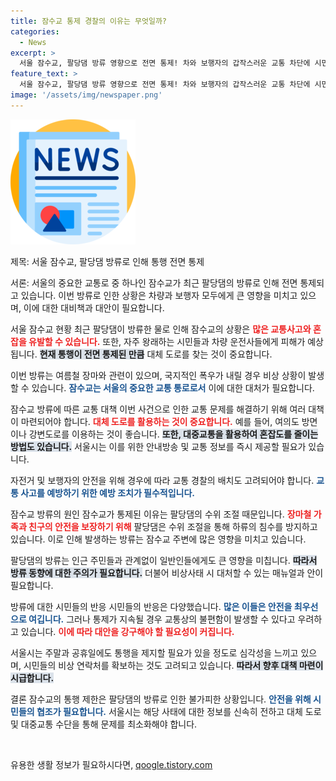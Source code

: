 ```yaml
---
title: 잠수교 통제 경찰의 이유는 무엇일까?
categories:
  - News
excerpt: >
  서울 잠수교, 팔당댐 방류 영향으로 전면 통제! 차와 보행자의 갑작스러운 교통 차단에 시민들은 혼란 중. 자세한 상황은 클릭해서 확인하세요!
feature_text: >
  서울 잠수교, 팔당댐 방류 영향으로 전면 통제! 차와 보행자의 갑작스러운 교통 차단에 시민들은 혼란 중. 자세한 상황은 클릭해서 확인하세요!
image: '/assets/img/newspaper.png'
---
```


<p><img src="/assets/img/newspaper.png" alt="kimp 속보" /></p>

<p>제목: 서울 잠수교, 팔당댐 방류로 인해 통행 전면 통제</p>

<p>서론:
서울의 중요한 교통로 중 하나인 잠수교가 최근 팔당댐의 방류로 인해 전면 통제되고 있습니다. 이번 방류로 인한 상황은 차량과 보행자 모두에게 큰 영향을 미치고 있으며, 이에 대한 대비책과 대안이 필요합니다. </p>

<p>서울 잠수교 현황
최근 팔당댐이 방류한 물로 인해 잠수교의 상황은 <b><span style="color: #ee2323;">많은 교통사고와 혼잡을 유발할 수 있습니다.</span></b> 또한, 자주 왕래하는 시민들과 차량 운전사들에게 피해가 예상됩니다. <b><span style="background-color: #21538527;">현재 통행이 전면 통제된 만큼</span></b> 대체 도로를 찾는 것이 중요합니다.</p>

<p>이번 방류는 여름철 장마와 관련이 있으며, 국지적인 폭우가 내릴 경우 비상 상황이 발생할 수 있습니다. <b><span style="color: #1a5490;">잠수교는 서울의 중요한 교통 통로로서</span></b> 이에 대한 대처가 필요합니다.</p>

<p>잠수교 방류에 따른 교통 대책
이번 사건으로 인한 교통 문제를 해결하기 위해 여러 대책이 마련되어야 합니다. <b><span style="color: #ee2323;">대체 도로를 활용하는 것이 중요합니다.</span></b> 예를 들어, 여의도 방면이나 강변도로를 이용하는 것이 좋습니다. <b><span style="background-color: #21538527;">또한, 대중교통을 활용하여 혼잡도를 줄이는 방법도 있습니다.</span></b> 서울시는 이를 위한 안내방송 및 교통 정보를 즉시 제공할 필요가 있습니다.</p>

<p>자전거 및 보행자의 안전을 위해 경우에 따라 교통 경찰의 배치도 고려되어야 합니다. <b><span style="color: #1a5490;">교통 사고를 예방하기 위한 예방 조치가 필수적입니다.</span></b></p>

<p>잠수교 방류의 원인
잠수교가 통제된 이유는 팔당댐의 수위 조절 때문입니다. <b><span style="color: #ee2323;">장마철 가족과 친구의 안전을 보장하기 위해</span></b> 팔당댐은 수위 조절을 통해 하류의 침수를 방지하고 있습니다. 이로 인해 발생하는 방류는 잠수교 주변에 많은 영향을 미치고 있습니다. </p>

<p>팔당댐의 방류는 인근 주민들과 관계없이 일반인들에게도 큰 영향을 미칩니다. <b><span style="background-color: #21538527;">따라서 방류 동향에 대한 주의가 필요합니다.</span></b> 더불어 비상사태 시 대처할 수 있는 매뉴얼과 안이 필요합니다.</p>

<p>방류에 대한 시민들의 반응
시민들의 반응은 다양했습니다. <b><span style="color: #1a5490;">많은 이들은 안전을 최우선으로 여깁니다.</span></b> 그러나 통제가 지속될 경우 교통상의 불편함이 발생할 수 있다고 우려하고 있습니다. <b><span style="color: #ee2323;">이에 따라 대안을 강구해야 할 필요성이 커집니다.</span></b></p>

<p>서울시는 주말과 공휴일에도 통행을 제지할 필요가 있을 정도로 심각성을 느끼고 있으며, 시민들의 비상 연락처를 확보하는 것도 고려되고 있습니다. <b><span style="background-color: #21538527;">따라서 향후 대책 마련이 시급합니다.</span></b></p>

<p>결론
잠수교의 통행 제한은 팔당댐의 방류로 인한 불가피한 상황입니다. <b><span style="color: #1a5490;">안전을 위해 시민들의 협조가 필요합니다.</span></b> 서울시는 해당 사태에 대한 정보를 신속히 전하고 대체 도로 및 대중교통 수단을 통해 문제를 최소화해야 합니다.</p>

<p data-ke-size="size16">&nbsp;</p>
유용한 생활 정보가 필요하시다면, <a href="https://qoogle.tistory.com" rel="dofollow">qoogle.tistory.com</a>


